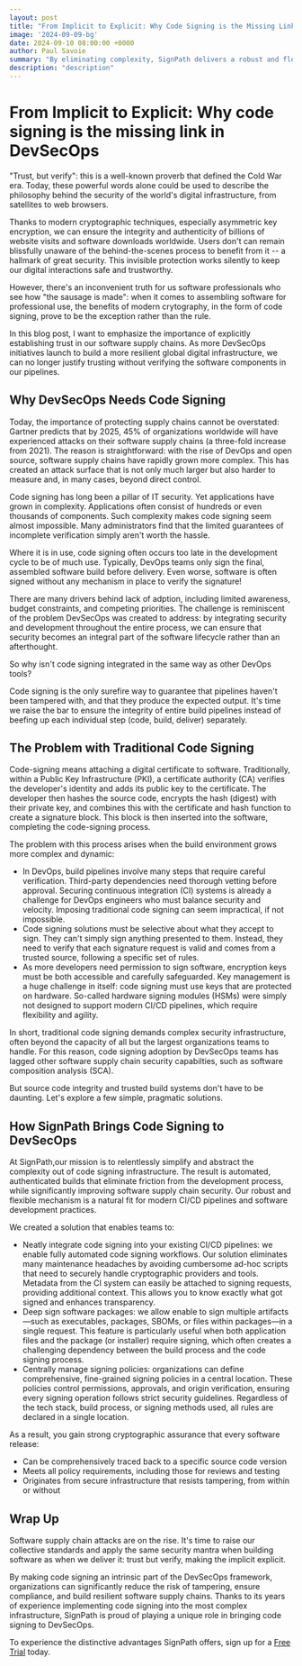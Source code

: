 ```yaml
---
layout: post
title: "From Implicit to Explicit: Why Code Signing is the Missing Link in DevSecOps"
image: '2024-09-09-bg'
date: 2024-09-10 08:00:00 +0000
author: Paul Savoie
summary: "By eliminating complexity, SignPath delivers a robust and flexible mechanism that fits naturally in modern software supply chains"
description: "description"
---
```



# From Implicit to Explicit: Why code signing is the missing link in DevSecOps

"Trust, but verify": this is a well-known proverb that defined the Cold War era. Today, these powerful words alone could be used to describe the philosophy behind the security of the world's digital infrastructure, from satellites to web browsers.

Thanks to modern cryptographic techniques, especially asymmetric key encryption, we can ensure the integrity and authenticity of billions of website visits and software downloads worldwide. Users don't can remain blissfully unaware of the behind-the-scenes process to benefit from it -- a hallmark of great security. This invisible protection works silently to keep our digital interactions safe and trustworthy.

However, there's an inconvenient truth for us software professionals who see how "the sausage is made": when it comes to assembling software for professional use, the benefits of modern crytography, in the form of code signing, prove to be the exception rather than the rule.

In this blog post, I want to emphasize the importance of explicitly establishing trust in our software supply chains. As more DevSecOps initiatives launch to build a more resilient global digital infrastructure, we can no longer justify trusting without verifying the software components in our pipelines.

## Why DevSecOps Needs Code Signing

Today, the importance of protecting supply chains cannot be overstated: Gartner predicts that by 2025, 45% of organizations worldwide will have experienced attacks on their software supply chains (a three-fold increase from 2021). The reason is straightforward: with the rise of DevOps and open source, software supply chains have rapidly grown more complex. This has created an attack surface that is not only much larger but also harder to measure and, in many cases, beyond direct control.

Code signing has long been a pillar of IT security. Yet applications have grown in complexity. Applications often consist of hundreds or even thousands of components. Such complexity makes code signing seem almost impossible. Many administrators find that the limited guarantees of incomplete verification simply aren't worth the hassle.

Where it is in use, code signing often occurs too late in the development cycle to be of much use. Typically, DevOps teams only sign the final, assembled software build before delivery. Even worse, software is often signed without any mechanism in place to verify the signature!

There are many drivers behind lack of adption, including limited awareness, budget constraints, and competing priorities. The challenge is reminiscent of the problem DevSecOps was created to address: by integrating security and development throughout the entire process, we can ensure that security becomes an integral part of the software lifecycle rather than an afterthought.

So why isn't code signing integrated in the same way as other DevOps tools?

Code signing is the only surefire way to guarantee that pipelines haven't been tampered with, and that they produce the expected output. It's time we raise the bar to ensure the integrity of entire build pipelines instead of beefing up each individual step (code, build, deliver) separately.


## The Problem with Traditional Code Signing

Code-signing means attaching a digital certificate to software. Traditionally, within a Public Key Infrastructure (PKI), a certificate authority (CA) verifies the developer's identity and adds its public key to the certificate. The developer then hashes the source code, encrypts the hash (digest) with their private key, and combines this with the certificate and hash function to create a signature block. This block is then inserted into the software, completing the code-signing process.

The problem with this process arises when the build environment grows more complex and dynamic:

- In DevOps, build pipelines involve many steps that require careful verification. Third-party dependencies need thorough vetting before approval. Securing continuous integration (CI) systems is already a challenge for DevOps engineers who must balance security and velocity. Imposing traditional code signing can seem impractical, if not impossible.
- Code signing solutions must be selective about what they accept to sign. They can't simply sign anything presented to them. Instead, they need to verify that each signature request is valid and comes from a trusted source, following a specific set of rules.
- As more developers need permission to sign software, encryption keys must be both accessible and carefully safeguarded. Key management is a huge challenge in itself: code signing must use keys that are protected on hardware. So-called hardware signing modules (HSMs) were simply not designed to support modern CI/CD pipelines, which require flexibility and agility.

In short, traditional code signing demands complex security infrastructure, often beyond the capacity of all but the largest organizations teams to handle. For this reason, code signing adoption by DevSecOps teams has lagged other software supply chain security capabilties, such as software composition analysis (SCA).

But source code integrity and trusted build systems don't have to be daunting. Let's explore a few simple, pragmatic solutions.

## How SignPath Brings Code Signing to DevSecOps

At SignPath,our mission is to relentlessly simplify and abstract the complexity out of code signing infrastructure.  The result is automated, authenticated builds that eliminate friction from the development process, while significantly improving software supply chain security. Our robust and flexible mechanism is a natural fit for modern CI/CD pipelines and software development practices.

We created a solution that enables teams to:

- Neatly integrate code signing into your existing CI/CD pipelines: we enable fully automated code signing workflows. Our solution eliminates many maintenance headaches by avoiding cumbersome ad-hoc scripts that need to securely handle cryptographic providers and tools. Metadata from the CI system can easily be attached to signing requests, providing additional context. This allows you to know exactly what got signed and enhances transparency.
- Deep sign software packages: we allow enable to sign multiple artifacts—such as executables, packages, SBOMs, or files within packages—in a single request. This feature is particularly useful when both application files and the package (or installer) require signing, which often creates a challenging dependency between the build process and the code signing process.
- Centrally manage signing policies: organizations can define comprehensive, fine-grained signing policies in a central location. These policies control permissions, approvals, and origin verification, ensuring every signing operation follows strict security guidelines. Regardless of the tech stack, build process, or signing methods used, all rules are declared in a single location.

As a result, you gain strong cryptographic assurance that every software release:

- Can be comprehensively traced back to a specific source code version
- Meets all policy requirements, including those for reviews and testing
- Originates from secure infrastructure that resists tampering, from within or without

## Wrap Up

Software supply chain attacks are on the rise. It's time to raise our collective standards and apply the same security mantra when building software as when we deliver it: trust but verify, making the implicit explicit.

By making code signing an intrinsic part of the DevSecOps framework, organizations can significantly reduce the risk of tampering, ensure compliance, and build resilient software supply chains.
Thanks to its years of experience implementing code signing into the most complex infrastructure, SignPath is proud of playing a unique role in bringing code signing to DevSecOps.

To experience the distinctive advantages SignPath offers, sign up for a [Free Trial](https://forms.gle/sAHSsxgASx2BYPzc9) today.